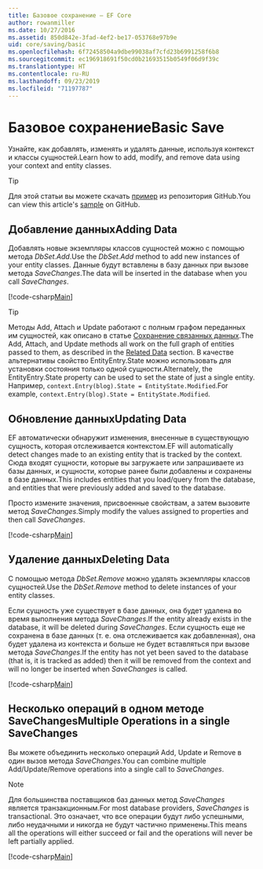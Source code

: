 ```yaml
---
title: Базовое сохранение — EF Core
author: rowanmiller
ms.date: 10/27/2016
ms.assetid: 850d842e-3fad-4ef2-be17-053768e97b9e
uid: core/saving/basic
ms.openlocfilehash: 6f72458504a9dbe99038af7cfd23b6991258f6b8
ms.sourcegitcommit: ec196918691f50cd0b21693515b0549f06d9f39c
ms.translationtype: HT
ms.contentlocale: ru-RU
ms.lasthandoff: 09/23/2019
ms.locfileid: "71197787"
---
```

# <a name="basic-save"></a><span data-ttu-id="5307c-102">Базовое сохранение</span><span class="sxs-lookup"><span data-stu-id="5307c-102">Basic Save</span></span>

<span data-ttu-id="5307c-103">Узнайте, как добавлять, изменять и удалять данные, используя контекст и классы сущностей.</span><span class="sxs-lookup"><span data-stu-id="5307c-103">Learn how to add, modify, and remove data using your context and entity classes.</span></span>

> [!TIP]  
> <span data-ttu-id="5307c-104">Для этой статьи вы можете скачать [пример](https://github.com/aspnet/EntityFramework.Docs/tree/master/samples/core/Saving/Basics/) из репозитория GitHub.</span><span class="sxs-lookup"><span data-stu-id="5307c-104">You can view this article's [sample](https://github.com/aspnet/EntityFramework.Docs/tree/master/samples/core/Saving/Basics/) on GitHub.</span></span>

## <a name="adding-data"></a><span data-ttu-id="5307c-105">Добавление данных</span><span class="sxs-lookup"><span data-stu-id="5307c-105">Adding Data</span></span>

<span data-ttu-id="5307c-106">Добавлять новые экземпляры классов сущностей можно с помощью метода *DbSet.Add*.</span><span class="sxs-lookup"><span data-stu-id="5307c-106">Use the *DbSet.Add* method to add new instances of your entity classes.</span></span> <span data-ttu-id="5307c-107">Данные будут вставлены в базу данных при вызове метода *SaveChanges*.</span><span class="sxs-lookup"><span data-stu-id="5307c-107">The data will be inserted in the database when you call *SaveChanges*.</span></span>

[!code-csharp[Main](../../../samples/core/Saving/Basics/Sample.cs#Add)]

> [!TIP]  
> <span data-ttu-id="5307c-108">Методы Add, Attach и Update работают с полным графом переданных им сущностей, как описано в статье [Сохранение связанных данных](related-data.md).</span><span class="sxs-lookup"><span data-stu-id="5307c-108">The Add, Attach, and Update methods all work on the full graph of entities passed to them, as described in the [Related Data](related-data.md) section.</span></span> <span data-ttu-id="5307c-109">В качестве альтернативы свойство EntityEntry.State можно использовать для установки состояния только одной сущности.</span><span class="sxs-lookup"><span data-stu-id="5307c-109">Alternately, the EntityEntry.State property can be used to set the state of just a single entity.</span></span> <span data-ttu-id="5307c-110">Например, `context.Entry(blog).State = EntityState.Modified`.</span><span class="sxs-lookup"><span data-stu-id="5307c-110">For example, `context.Entry(blog).State = EntityState.Modified`.</span></span>

## <a name="updating-data"></a><span data-ttu-id="5307c-111">Обновление данных</span><span class="sxs-lookup"><span data-stu-id="5307c-111">Updating Data</span></span>

<span data-ttu-id="5307c-112">EF автоматически обнаружит изменения, внесенные в существующую сущность, которая отслеживается контекстом.</span><span class="sxs-lookup"><span data-stu-id="5307c-112">EF will automatically detect changes made to an existing entity that is tracked by the context.</span></span> <span data-ttu-id="5307c-113">Сюда входят сущности, которые вы загружаете или запрашиваете из базы данных, и сущности, которые ранее были добавлены и сохранены в базе данных.</span><span class="sxs-lookup"><span data-stu-id="5307c-113">This includes entities that you load/query from the database, and entities that were previously added and saved to the database.</span></span>

<span data-ttu-id="5307c-114">Просто измените значения, присвоенные свойствам, а затем вызовите метод *SaveChanges*.</span><span class="sxs-lookup"><span data-stu-id="5307c-114">Simply modify the values assigned to properties and then call *SaveChanges*.</span></span>

[!code-csharp[Main](../../../samples/core/Saving/Basics/Sample.cs#Update)]

## <a name="deleting-data"></a><span data-ttu-id="5307c-115">Удаление данных</span><span class="sxs-lookup"><span data-stu-id="5307c-115">Deleting Data</span></span>

<span data-ttu-id="5307c-116">С помощью метода *DbSet.Remove* можно удалять экземпляры классов сущностей.</span><span class="sxs-lookup"><span data-stu-id="5307c-116">Use the *DbSet.Remove* method to delete instances of your entity classes.</span></span>

<span data-ttu-id="5307c-117">Если сущность уже существует в базе данных, она будет удалена во время выполнения метода *SaveChanges*.</span><span class="sxs-lookup"><span data-stu-id="5307c-117">If the entity already exists in the database, it will be deleted during *SaveChanges*.</span></span> <span data-ttu-id="5307c-118">Если сущность еще не сохранена в базе данных (т. е. она отслеживается как добавленная), она будет удалена из контекста и больше не будет вставляться при вызове метода *SaveChanges*.</span><span class="sxs-lookup"><span data-stu-id="5307c-118">If the entity has not yet been saved to the database (that is, it is tracked as added) then it will be removed from the context and will no longer be inserted when *SaveChanges* is called.</span></span>

[!code-csharp[Main](../../../samples/core/Saving/Basics/Sample.cs#Remove)]

## <a name="multiple-operations-in-a-single-savechanges"></a><span data-ttu-id="5307c-119">Несколько операций в одном методе SaveChanges</span><span class="sxs-lookup"><span data-stu-id="5307c-119">Multiple Operations in a single SaveChanges</span></span>

<span data-ttu-id="5307c-120">Вы можете объединить несколько операций Add, Update и Remove в один вызов метода *SaveChanges*.</span><span class="sxs-lookup"><span data-stu-id="5307c-120">You can combine multiple Add/Update/Remove operations into a single call to *SaveChanges*.</span></span>

> [!NOTE]  
> <span data-ttu-id="5307c-121">Для большинства поставщиков баз данных метод *SaveChanges* является транзакционным.</span><span class="sxs-lookup"><span data-stu-id="5307c-121">For most database providers, *SaveChanges* is transactional.</span></span> <span data-ttu-id="5307c-122">Это означает, что все операции будут либо успешными, либо неудачными и никогда не будут частично применены.</span><span class="sxs-lookup"><span data-stu-id="5307c-122">This means  all the operations will either succeed or fail and the operations will never be left partially applied.</span></span>

[!code-csharp[Main](../../../samples/core/Saving/Basics/Sample.cs#MultipleOperations)]
